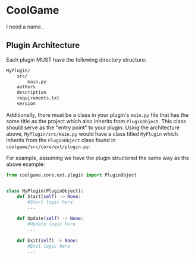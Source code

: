 # CoolGame
I need a name..

## Plugin Architecture
Each plugin MUST have the following directory structure:
```bash
MyPlugin/
    src/
        main.py
    authors
    description
    requirements.txt
    version
```
Additionally, there must be a class in your plugin's `main.py` file that has the same title as the project which also inherits from `PluginObject`. This class should serve as the "entry point" to your plugin. Using the architecture above, `MyPlugin/src/main.py` would have a class titled `MyPlugin` which inherits from the `PluginObject` class found in `coolgame/src/core/ext/plugin.py`.

For example, assuming we have the plugin structered the same way as the above example:
```python
from coolgame.core.ext.plugin import PluginObject


class MyPlugin(PluginObject):
    def Start(self) -> None:
        #Start logic here
        ...
        
    def Update(self) -> None:
        #Update logic here
        ...
        
    def Exit(self) -> None:
        #Exit logic here
        ...
```
